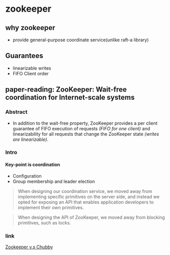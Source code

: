 # zookeeper

## why zookeeper
- provide general-purpose coordinate service(unlike raft-a library)

## Guarantees
- linearizable writes
- FIFO Client order


## paper-reading: **ZooKeeper: Wait-free coordination for Internet-scale systems**

### Abstract 

- In addition to the wait-free
property, ZooKeeper provides a per client guarantee of FIFO execution of requests *(FIFO for one client)* and linearizability for all requests that change the ZooKeeper state *(writes are linearizable)*.

### Intro

#### Key-point is coordination
- Configuration
- Group membership and leader election 

>When designing our coordination service, we moved away from implementing specific primitives on the server side, and instead we opted for exposing an API that enables application developers to implement their own primitives.

>When designing the API of ZooKeeper, we moved away from blocking primitives, such as locks.
















### link

[Zookeeper v.s Chubby](https://zhuanlan.zhihu.com/p/30991749)